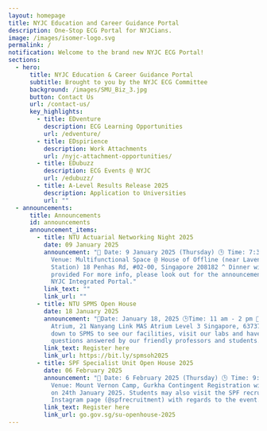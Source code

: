 ```yaml
---
layout: homepage
title: NYJC Education and Career Guidance Portal
description: One-Stop ECG Portal for NYJCians.
image: /images/isomer-logo.svg
permalink: /
notification: Welcome to the brand new NYJC ECG Portal!
sections:
  - hero:
      title: NYJC Education & Career Guidance Portal
      subtitle: Brought to you by the NYJC ECG Committee
      background: /images/SMU_Biz_3.jpg
      button: Contact Us
      url: /contact-us/
      key_highlights:
        - title: EDventure
          description: ECG Learning Opportunities
          url: /edventure/
        - title: EDspirience
          description: Work Attachments
          url: /nyjc-attachment-opportunities/
        - title: EDubuzz
          description: ECG Events @ NYJC
          url: /edubuzz/
        - title: A-Level Results Release 2025
          description: Application to Universities
          url: ""
  - announcements:
      title: Announcements
      id: announcements
      announcement_items:
        - title: NTU Actuarial Networking Night 2025
          date: 09 January 2025
          announcement: "📅 Date: 9 January 2025 (Thursday) 🕒 Time: 7:30 PM – 10:00 PM 📍
            Venue: Multifunctional Space @ House of Offline (near Lavender MRT
            Station) 18 Penhas Rd, #02-00, Singapore 208182 ^ Dinner will be
            provided For more info, please look out for the announcement in the
            NYJC Integrated Portal."
          link_text: ""
          link_url: ""
        - title: NTU SPMS Open House
          date: 18 January 2025
          announcement: "📅Date: January 18, 2025 🕒Time: 11 am - 2 pm 📍Venue: SPMS
            Atrium, 21 Nanyang Link MAS Atrium Level 3 Singapore, 637371  Head
            down to SPMS to see our facilities, visit our labs and have your
            questions answered by our friendly professors and students."
          link_text: Register here
          link_url: https://bit.ly/spmsoh2025
        - title: SPF Specialist Unit Open House 2025
          date: 06 February 2025
          announcement: "📅 Date: 6 February 2025 (Thursday) 🕒 Time: 9:30 AM – 4:30 PM 📍
            Venue: Mount Vernon Camp, Gurkha Contingent Registration will close
            on 24th January 2025. Students may also visit the SPF recruitment
            Instagram page (@spfrecruitment) with regards to the event."
          link_text: Register here
          link_url: go.gov.sg/su-openhouse-2025
---
```


